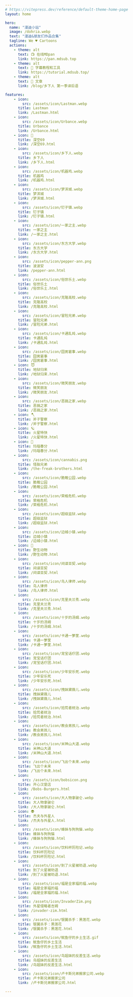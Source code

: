 ```yaml
---
# https://vitepress.dev/reference/default-theme-home-page
layout: home

hero:
  name: "漫迪小站"
  image: /dohria.webp
  text: "漫迪&朋友们作品合集"
  tagline: We ♥️ Cartoons
  actions:
    - theme: alt
      text: 📺 在线MDpan
      link: https://pan.mdsub.top
    - theme: alt
      text: 🧰 字幕教程和工具
      link: https://tutorial.mdsub.top/
    - theme: alt
      text: 📒 文章
      link: /blog/乡下人 第一季译后语

features:
    - icon: 
        src: /assets/icon/Lastman.webp
      title: Lastman
      link: /Lastman.html
    - icon: 
        src: /assets/icon/Urbance.webp
      title: Urbance
      link: /Urbance.html
    - icon: 🐨
      title: 深空69
      link: /深空69.html
    - icon: 
        src: /assets/icon/乡下人.webp
      title: 乡下人
      link: /乡下人.html
    - icon: 
        src: /assets/icon/机器鸡.webp
      title: 机器鸡
      link: /机器鸡.html
    - icon: 
        src: /assets/icon/梦滨城.webp
      title: 梦滨城
      link: /梦滨城.html
    - icon: 
        src: /assets/icon/钉子镇.webp
      title: 钉子镇
      link: /钉子镇.html
    - icon: 
        src: /assets/icon/一家之主.webp
      title: 一家之主
      link: /一家之主.html
    - icon: 
        src: /assets/icon/东方大学.webp
      title: 东方大学
      link: /东方大学.html
    - icon: 
        src: /assets/icon/pepper-ann.png
      title: 波波安
      link: /pepper-ann.html
    - icon: 
        src: /assets/icon/俗世乐土.webp
      title: 俗世乐土
      link: /俗世乐土.html
    - icon: 
        src: /assets/icon/克隆高校.webp
      title: 克隆高校
      link: /克隆高校.html
    - icon: 
        src: /assets/icon/冒险兄弟.webp
      title: 冒险兄弟
      link: /冒险兄弟.html
    - icon: 
        src: /assets/icon/卡通乱炖.webp
      title: 卡通乱炖
      link: /卡通乱炖.html
    - icon: 
        src: /assets/icon/囧男窘事.webp
      title: 囧男窘事
      link: /囧男窘事.html
    - icon: 😈
      title: 地狱归来
      link: /地狱归来.html
    - icon: 
        src: /assets/icon/微笑朋友.webp
      title: 微笑朋友
      link: /微笑朋友.html
    - icon: 
        src: /assets/icon/恶搞之家.webp
      title: 恶搞之家
      link: /恶搞之家.html
    - icon: 🪓
      title: 斧子警察
      link: /斧子警察.html
    - icon: 🪐
      title: 火星特快
      link: /火星特快.html
    - icon: 💎
      title: 玛瑙春分
      link: /玛瑙春分.html
    - icon: 
        src: /assets/icon/cannabis.png
      title: 怪胎兄弟
      link: /the-freak-brothers.html
    - icon: 
        src: /assets/icon/脆莓公园.webp
      title: 脆莓公园
      link: /脆莓公园.html
    - icon: 
        src: /assets/icon/荣格危机.webp
      title: 荣格危机
      link: /荣格危机.html
    - icon: 
        src: /assets/icon/超级监狱.webp
      title: 超级监狱
      link: /超级监狱.html
    - icon: 
        src: /assets/icon/边城小镇.webp
      title: 边城小镇
      link: /边城小镇.html
    - icon: 🐬
      title: 野生动物
      link: /野生动物.html
    - icon: 
        src: /assets/icon/间谍亚契.webp
      title: 间谍亚契
      link: /间谍亚契.html
    - icon: 
        src: /assets/icon/鸟人律师.webp
      title: 鸟人律师
      link: /鸟人律师.html
    - icon: 
        src: /assets/icon/克里夫兰秀.webp
      title: 克里夫兰秀
      link: /克里夫兰秀.html
    - icon: 
        src: /assets/icon/十岁的汤姆.webp
      title: 十岁的汤姆
      link: /十岁的汤姆.html
    - icon: 
        src: /assets/icon/卡通一箩筐.webp
      title: 卡通一箩筐
      link: /卡通一箩筐.html
    - icon: 
        src: /assets/icon/宠宝话疗团.webp
      title: 宠宝话疗团
      link: /宠宝话疗团.html
    - icon: 
        src: /assets/icon/少年安乐死.webp
      title: 少年安乐死
      link: /少年安乐死.html
    - icon: 
        src: /assets/icon/拽妹黛薇儿.webp
      title: 拽妹黛薇儿
      link: /拽妹黛薇儿.html
    - icon: 
        src: /assets/icon/拾荒者统治.webp
      title: 拾荒者统治
      link: /拾荒者统治.html
    - icon: 
        src: /assets/icon/教会男孩儿.webp
      title: 教会男孩儿
      link: /教会男孩儿.html
    - icon: 
        src: /assets/icon/米神山大道.webp
      title: 米神山大道
      link: /米神山大道.html
    - icon: 
        src: /assets/icon/飞出个未来.webp
      title: 飞出个未来
      link: /飞出个未来.html
    - icon: 
        src: /assets/icon/bobsicon.png
      title: 开心汉堡店
      link: /Bobs-Burgers.html
    - icon: 
        src: /assets/icon/大人物拿破仑.webp
      title: 大人物拿破仑
      link: /大人物拿破仑.html
    - icon: 👽
      title: 杰夫与外星人
      link: /杰夫与外星人.html
    - icon: 
        src: /assets/icon/蜂妹与狗狗猫.webp
      title: 蜂妹与狗狗猫
      link: /蜂妹与狗狗猫.html
    - icon: 
        src: /assets/icon/饮料杯历险记.webp
      title: 饮料杯历险记
      link: /饮料杯历险记.html
    - icon: 
        src: /assets/icon/到了火星被劝退.webp
      title: 到了火星被劝退
      link: /到了火星被劝退.html
    - icon: 
        src: /assets/icon/福是全家福的福.webp
      title: 福是全家福的福
      link: /福是全家福的福.html
    - icon: 
        src: /assets/icon/InvaderZim.png
      title: 外星侵略者吉姆
      link: /invader-zim.html
    - icon: 
        src: /assets/icon/银翼杀手：黑莲花.webp
      title: 银翼杀手：黑莲花
      link: /银翼杀手：黑莲花.html
    - icon: 
        src: /assets/icon/鱿鱼仔的乡土生活.gif
      title: 鱿鱼仔的乡土生活
      link: /鱿鱼仔的乡土生活.html
    - icon: 
        src: /assets/icon/鸟姐妹的反差生活.webp
      title: 鸟姐妹的反差生活
      link: /鸟姐妹的反差生活.html
    - icon: 
        src: /assets/icon/卢卡斯兄弟搬家公司.webp
      title: 卢卡斯兄弟搬家公司
      link: /卢卡斯兄弟搬家公司.html

---
```


<style>
:root {
  --vp-home-hero-name-color: transparent;
  --vp-home-hero-name-background: -webkit-linear-gradient(120deg, #5d34fe 30%, #41d1ff);

  --vp-home-hero-image-background-image: linear-gradient(-45deg, #1d34fe 50%, #47caff 50%);
  --vp-home-hero-image-filter: blur(44px);
}

@media (min-width: 640px) {
  :root {
    --vp-home-hero-image-filter: blur(56px);
  }
}

@media (min-width: 960px) {
  :root {
    --vp-home-hero-image-filter: blur(68px);
  }
}
</style>
